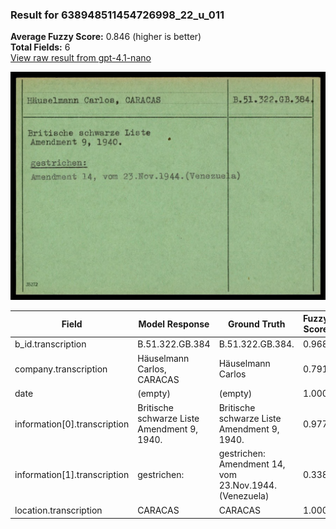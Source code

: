 ### Result for 638948511454726998_22_u_011
**Average Fuzzy Score:** 0.846 (higher is better)<br>
**Total Fields:** 6<br>
[View raw result from gpt-4.1-nano](https://github.com/RISE-UNIBAS/humanities_data_benchmark/blob/main/results/2025-10-24/T0308/request_T0308_638948511454726998_22_u_011.json)

<img src="https://github.com/RISE-UNIBAS/humanities_data_benchmark/blob/main/benchmarks/blacklist/images/638948511454726998_22_u_011.jpg?raw=true" alt="638948511454726998_22_u_011" width="600px">

| Field | Model Response | Ground Truth | Fuzzy Score | Match |
|-------|----------------|--------------|-------------|-------|
| b_id.transcription | B.51.322.GB.384 | B.51.322.GB.384. | 0.968 | ✅ |
| company.transcription | Häuselmann Carlos, CARACAS | Häuselmann Carlos | 0.791 | ❌ |
| date | (empty) | (empty) | 1.000 | ✅ |
| information[0].transcription | Britische schwarze Liste Amendment 9, 1940. | Britische schwarze Liste<br>Amendment 9, 1940. | 0.977 | ✅ |
| information[1].transcription |  gestrichen: | gestrichen:<br>Amendment 14, vom 23.Nov.1944.(Venezuela) | 0.338 | ❌ |
| location.transcription | CARACAS | CARACAS | 1.000 | ✅ |
